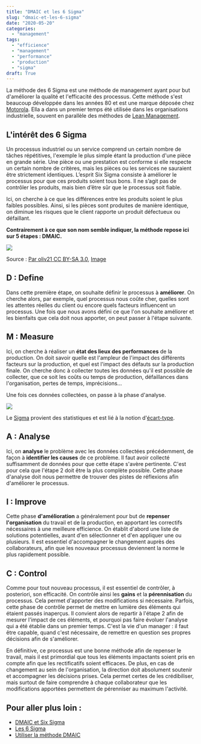 ```yaml
---
title: "DMAIC et les 6 Sigma"
slug: "dmaic-et-les-6-sigma"
date: "2020-05-20"
categories: 
  - "management"
tags: 
  - "efficience"
  - "management"
  - "performance"
  - "production"
  - "sigma"
draft: True
---
```


La méthode des 6 Sigma est une méthode de management ayant pour but d'améliorer la qualité et l'efficacité des processus. Cette méthode s'est beaucoup développée dans les années 80 et est une marque déposée chez [Motorola](https://fr.wikipedia.org/wiki/Motorola). Ella a dans un premier temps été utilisée dans les organisations industrielle, souvent en parallèle des méthodes de [Lean Management](https://keskec.fr/management/johann/1218/).

## L'intérêt des 6 Sigma

Un processus industriel ou un service comprend un certain nombre de tâches répétitives, l'exemple le plus simple étant la production d'une pièce en grande série. Une pièce ou une prestation est conforme si elle respecte un certain nombre de critères, mais les pièces ou les services ne sauraient être strictement identiques. L’esprit Six Sigma consiste à améliorer le processus pour que ces produits soient tous bons. Il ne s’agit pas de contrôler les produits, mais bien d’être sûr que le processus soit fiable.

Ici, on cherche à ce que les différences entre les produits soient le plus faibles possibles. Ainsi, si les pièces sont produites de manière identique, on diminue les risques que le client rapporte un produit défectueux ou défaillant.

**Contrairement à ce que son nom semble indiquer, la méthode repose ici sur 5 étapes : DMAIC.**

![](images/Dmaic.jpg)

Source : [Par oliv21 CC BY-SA 3.0](https://creativecommons.org/licenses/by-sa/3.0/), [Image](https://commons.wikimedia.org/w/index.php?curid=2960419)

## D : Define

Dans cette première étape, on souhaite définir le processus à **améliorer**. On cherche alors, par exemple, quel processus nous coûte cher, quelles sont les attentes réelles du client ou encore quels facteurs influencent un processus. Une fois que nous avons défini ce que l'on souhaite améliorer et les bienfaits que cela doit nous apporter, on peut passer à l'étape suivante.

## M : Measure

Ici, on cherche à réaliser un **état des lieux des performances** de la production. On doit savoir quelle est l'ampleur de l'impact des différents facteurs sur la production, et quel est l'impact des défauts sur la production finale. On cherche donc à collecter toutes les données qu'il est possible de collecter, que ce soit les coûts ou temps de production, défaillances dans l'organisation, pertes de temps, imprécisions...

Une fois ces données collectées, on passe à la phase d'analyse.

![](images/Six-Sigma-1024x685.png)

Le [Sigma](https://fr.wikipedia.org/wiki/Sigma) provient des statistiques et est lié à la notion d'[écart-type](https://fr.wikipedia.org/wiki/%C3%89cart_type).

## A : Analyse

Ici, on **analyse** le problème avec les données collectées précédemment, de façon à **identifier les causes** de ce problème. Il faut avoir collecté suffisamment de données pour que cette étape s'avère pertinente. C'est pour cela que l'étape 2 doit être la plus complète possible. Cette phase d'analyse doit nous permettre de trouver des pistes de réflexions afin d'améliorer le processus.

## I : Improve

Cette phase **d'amélioration** a généralement pour but de **repenser l'organisation** du travail et de la production, en apportant les correctifs nécessaires à une meilleure efficience. On établit d'abord une liste de solutions potentielles, avant d'en sélectionner et d'en appliquer une ou plusieurs. Il est essentiel d'accompagner le changement auprès des collaborateurs, afin que les nouveaux processus deviennent la norme le plus rapidement possible.

## C : Control

Comme pour tout nouveau processus, il est essentiel de contrôler, à posteriori, son efficacité. On contrôle ainsi les **gains** et la **pérennisation** du processus. Cela permet d'apporter des modifications si nécessaire. Parfois, cette phase de contrôle permet de mettre en lumière des éléments qui étaient passés inaperçus. Il convient alors de repartir à l'étape 2 afin de mesurer l'impact de ces éléments, et pourquoi pas faire évoluer l'analyse qui a été établie dans un premier temps. C'est la vie d'un manager : il faut être capable, quand c'est nécessaire, de remettre en question ses propres décisions afin de s'améliorer.

En définitive, ce processus est une bonne méthode afin de repenser le travail, mais il est primordial que tous les éléments impactants soient pris en compte afin que les rectificatifs soient efficaces. De plus, en cas de changement au sein de l'organisation, la direction doit absolument soutenir et accompagner les décisions prises. Cela permet certes de les crédibiliser, mais surtout de faire comprendre à chaque collaborateur que les modifications apportées permettent de pérenniser au maximum l'activité.

## Pour aller plus loin :

- [DMAIC et Six Sigma](https://leansixsigmafrance.com/blog/le-dmaics-une-methode-six-sigma-pour-mieux-gerer-vos-projets/)
- [Les 6 Sigma](https://fr.wikipedia.org/wiki/Six_Sigma#M%C3%A9thode_Six_Sigma)
- [Utiliser la méthode DMAIC](https://www.piloter.org/six-sigma/methode-six-sigma.htm)
